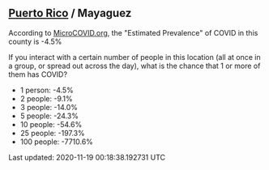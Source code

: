 
## [Puerto Rico](/united-states/puerto-rico) / Mayaguez

According to [MicroCOVID.org](http://microcovid.org),
the "Estimated Prevalence" of COVID in this county is -4.5%

If you interact with a certain number of people in this location
(all at once in a group, or spread out across the day), what is the chance that
1 or more of them has COVID?

- 1 person: -4.5%
- 2 people: -9.1%
- 3 people: -14.0%
- 5 people: -24.3%
- 10 people: -54.6%
- 25 people: -197.3%
- 100 people: -7710.6%

Last updated: 2020-11-19 00:18:38.192731 UTC
